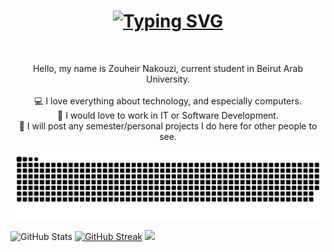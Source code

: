 <h1 align="center">
  <a href="https://git.io/typing-svg"><img src="https://readme-typing-svg.herokuapp.com?font=Fira+Code&duration=3500&pause=1000&center=true&vCenter=true&width=435&lines=Hi!+%F0%9F%91%8B;I'm+Zouheir+Nakouzi;Welcome+to+my+GitHub+profile!" alt="Typing SVG" />  </a>
</h1>

<br>
<p align="center">
  Hello, my name is Zouheir Nakouzi, current student in Beirut Arab University.
  <br>
  <br>
  💻 I love everything about technology, and especially computers.
  <br>
  💼 I would love to work in IT or Software Development.
  <br>
  💾 I will post any semester/personal projects I do here for other people to see.
</p>

![snake gif](https://github.com/ZouheirN/ZouheirN/blob/output/github-contribution-grid-snake.svg)


![GitHub Stats](https://github-readme-stats.vercel.app/api?username=ZouheirN&theme=github_dark&hide_border=true)
[![GitHub Streak](https://streak-stats.demolab.com?user=ZouheirN&theme=github-dark-blue&hide_border=true)](https://git.io/streak-stats)
<a href="https://git.io/streak-stats"><img src="https://streak-stats.demolab.com?user=ZouheirN&theme=github-dark-blue&hide_border=true"/></a>
